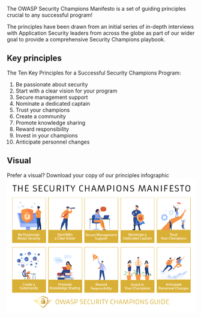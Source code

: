 The OWASP Security Champions Manifesto is a set of guiding principles crucial to any successful program!

The principles have been drawn from an initial series of in-depth interviews with Application Security leaders from across the globe as part of our wider goal to provide a comprehensive Security Champions playbook.

## Key principles
The Ten Key Principles for a Successful Security Champions Program:

1. Be passionate about security
2. Start with a clear vision for your program
3. Secure management support
4. Nominate a dedicated captain
5. Trust your champions
6. Create a community
7. Promote knowledge sharing
8. Reward responsibility
9. Invest in your champions
10. Anticipate personnel changes

## Visual
Prefer a visual? Download your copy of our principles infographic
![Manifesto infographic](assets/images/OWASP_Security_Champions_Manifesto.png)